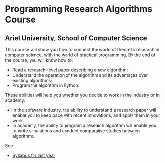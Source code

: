 # Programming Research Algorithms Course
## Ariel University, School of Computer Science 

This course will show you how to connect the world of theoretic research in computer science, with the world of practical programming. By the end of the course, you will know how to:

* Read a research-level paper describing a new algorithm;
* Understand the operation of the algorithm and its advantages over existing algorithms;
* Program the algorithm in Python.

These abilities will help you whether you decide to work in the industry or in academy:

* In the software industry, the ability to understand a research paper will enable you to keep pace with recent innovations, and apply them in your work.
* In academy, the ability to program a research algorithm will enable you to write simulations and conduct comparative studies between algorithms.

See
* [Syllabus for last year](syllabus.5783.pdf)

